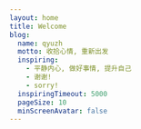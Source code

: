 ```yaml
---
layout: home
title: Welcome
blog:
  name: qyuzh
  motto: 收拾心情, 重新出发
  inspiring:
    - 平静内心, 做好事情, 提升自己
    - 谢谢!
    - sorry!
  inspiringTimeout: 5000
  pageSize: 10
  minScreenAvatar: false
---
```

